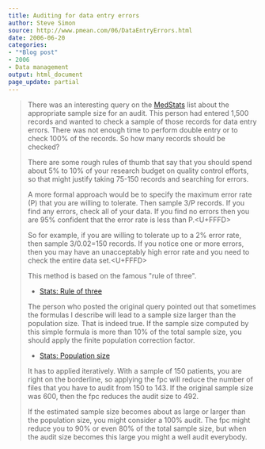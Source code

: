 ```yaml
---
title: Auditing for data entry errors
author: Steve Simon
source: http://www.pmean.com/06/DataEntryErrors.html
date: 2006-06-20
categories:
- "*Blog post"
- 2006
- Data management
output: html_document
page_update: partial
---
```


> There was an interesting query on the
> [MedStats](../category/InterestingWebsites.html#MeStXx) list about the
> appropriate sample size for an audit. This person had entered 1,500
> records and wanted to check a sample of those records for data entry
> errors. There was not enough time to perform double entry or to check
> 100% of the records. So how many records should be checked?
>
> There are some rough rules of thumb that say that you should spend
> about 5% to 10% of your research budget on quality control efforts, so
> that might justify taking 75-150 records and searching for errors.
>
> A more formal approach would be to specify the maximum error rate (P)
> that you are willing to tolerate. Then sample 3/P records. If you find
> any errors, check all of your data. If you find no errors then you are
> 95% confident that the error rate is less than P.<U+FFFD>
>
> So for example, if you are willing to tolerate up to a 2% error rate,
> then sample 3/0.02=150 records. If you notice one or more errors, then
> you may have an unacceptably high error rate and you need to check the
> entire data set.<U+FFFD>
>
> This method is based on the famous "rule of three".
>
> -   [Stats: Rule of three](../size/zeroevents.asp)
>
> The person who posted the original query pointed out that sometimes
> the formulas I describe will lead to a sample size larger than the
> population size. That is indeed true. If the sample size computed by
> this simple formula is more than 10% of the total sample size, you
> should apply the finite population correction factor.
>
> -   [Stats: Population size](../size/population.asp)
>
> It has to applied iteratively. With a sample of 150 patients, you are
> right on the borderline, so applying the fpc will reduce the number of
> files that you have to audit from 150 to 143. If the original sample
> size was 600, then the fpc reduces the audit size to 492.
>
> If the estimated sample size becomes about as large or larger than the
> population size, you might consider a 100% audit. The fpc might reduce
> you to 90% or even 80% of the total sample size, but when the audit
> size becomes this large you might a well audit everybody.
